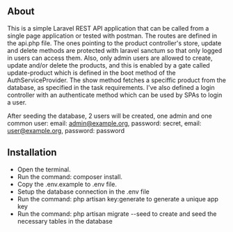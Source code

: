 ## About

This is a simple Laravel REST API application that can be called from a single page application or tested with postman. The routes are defined in the api.php file. The ones pointing to the product controller's store, update and delete methods are protected with laravel sanctum so that only logged in users can access them.
Also, only admin users are allowed to create, update and/or delete the products, and this is enabled by a gate called update-product which is defined in the boot method of the AuthServiceProvider. The show method fetches a speciffic product from the database, as specified in the task requirements.
I've also defined a login controller with an authenticate method which can be used by SPAs to login a user.

After seeding the database, 2 users will be created, one admin and one common user:
email: admin@example.org, password: secret,
email: user@example.org, password: password

## Installation

- Open the terminal.
- Run the command: composer install.
- Copy the .env.example to .env file.
- Setup the database connection in the .env file
- Run the command: php artisan key:generate to generate a unique app key
- Run the command: php artisan migrate --seed to create and seed the necessary tables in the database